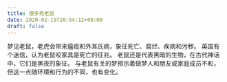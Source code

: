 ```yaml
---
title: 很多死老鼠
date: 2020-02-15T20:54:12+08:00
draft: false
---
```


梦见老鼠，老虎会带来瘟疫和外耳氏病，象征死亡、腐烂、疾病和污秽。
英国有个迷信，认为老鼠咬家具是死亡的征兆。
老鼠还是代表黑暗的生物，在古代神话中，它们是黑夜的象征。
与老鼠有关的梦预示着做梦人和朋友或家庭成员不和，但这一点随环境和行为的不同，也有变化。
